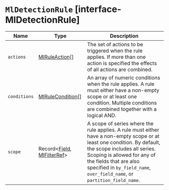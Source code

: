 # `MlDetectionRule` [interface-MlDetectionRule]

| Name | Type | Description |
| - | - | - |
| `actions` | [MlRuleAction](./MlRuleAction.md)[] | The set of actions to be triggered when the rule applies. If more than one action is specified the effects of all actions are combined. |
| `conditions` | [MlRuleCondition](./MlRuleCondition.md)[] | An array of numeric conditions when the rule applies. A rule must either have a non-empty scope or at least one condition. Multiple conditions are combined together with a logical AND. |
| `scope` | Record<[Field](./Field.md), [MlFilterRef](./MlFilterRef.md)> | A scope of series where the rule applies. A rule must either have a non-empty scope or at least one condition. By default, the scope includes all series. Scoping is allowed for any of the fields that are also specified in `by_field_name`, `over_field_name`, or `partition_field_name`. |
